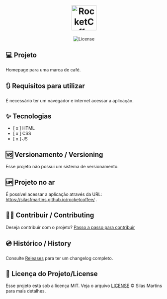 <h1 align="center">
  <img alt="RocketCoffee" height="80" title="RocketCoffee" src="./assets/images/logo.svg" />
</h1>

<p align="center">
  <img alt="License" src="https://img.shields.io/github/license/silasfmartins/rocketcoffee">
</p>


## 💻 Projeto
Homepage para uma marca de café.

## 🔃 Requisitos para utilizar

É necessário ter um navegador e internet acessar a aplicação.

## ✨ Tecnologias

-   [ x ] HTML
-   [ x ] CSS
-   [ x ] JS

## 🆚 Versionamento / Versioning

Esse projeto não possui um sistema de versionamento.

## 🆙 Projeto no ar

É possível acessar a aplicação através da URL: https://silasfmartins.github.io/rocketcoffee/ .

## 👨‍💻 Contribuir / Contributing

Deseja contribuir com o projeto? [Passo a passo para contribuir](https://github.com/silasfmartins/blog/rocketcoffee/master/Contributing.md)

## 💿 Histórico / History

Consulte [Releases](https://github.com/silasfmartins/rocketcoffee/releases) para ter um changelog completo.

## 📄 Licença do Projeto/License

Esse projeto está sob a licença MIT. Veja o arquivo [LICENSE](https://github.com/silasfmartins/blog/rocketcoffee/main/LICENSE) © Silas Martins para mais detalhes.